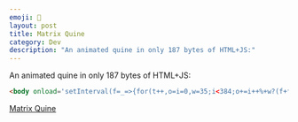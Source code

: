 ```yaml
---
emoji: 🧬
layout: post
title: Matrix Quine
category: Dev
description: "An animated quine in only 187 bytes of HTML+JS:"
---
```


An animated quine in only 187 bytes of HTML+JS:

```html
<body onload='setInterval(f=_=>{for(t++,o=i=0,w=35;i<384;o+=i++%+w?(f+f+f)[i].fontcolor(g==9?"#FFF":[0,g,0]):"\n")g=0|(i/w-t/((i%w)**5%w+3)+w*t)%w;p.innerHTML=o},t=9)'bgcolor=X><pre id=p>
```

[Matrix Quine](matrix/quine)
